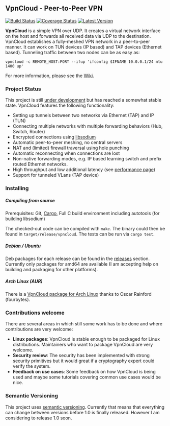 VpnCloud - Peer-to-Peer VPN
---------------------------

[![Build Status](https://travis-ci.org/dswd/vpncloud.rs.svg?branch=master)](https://travis-ci.org/dswd/vpncloud.rs)
[![Coverage Status](https://coveralls.io/repos/dswd/vpncloud.rs/badge.svg?branch=master&service=github)](https://coveralls.io/github/dswd/vpncloud.rs?branch=master)
[![Latest Version](https://img.shields.io/crates/v/vpncloud.svg)](https://crates.io/crates/vpncloud)

**VpnCloud** is a simple VPN over UDP. It creates a virtual network interface on
the host and forwards all received data via UDP to the destination. VpnCloud
establishes a fully-meshed VPN network in a peer-to-peer manner. It can work
on TUN devices (IP based) and TAP devices (Ethernet based). Tunneling traffic
between two nodes can be as easy as:

```
vpncloud -c REMOTE_HOST:PORT --ifup 'ifconfig $IFNAME 10.0.0.1/24 mtu 1400 up'
```

For more information, please see the [Wiki](https://github.com/dswd/vpncloud.rs/wiki).


### Project Status

This project is still [under development](CHANGELOG.md) but has reached a
somewhat stable state. VpnCloud features the following functionality:

* Setting up tunnels between two networks via Ethernet (TAP) and IP (TUN)
* Connecting multiple networks with multiple forwarding behaviors (Hub, Switch,
  Router)
* Encrypted connections using [libsodium](https://github.com/jedisct1/libsodium)
* Automatic peer-to-peer meshing, no central servers
* NAT and (limited) firewall traversal using hole punching
* Automatic reconnecting when connections are lost
* Non-native forwarding modes, e.g. IP based learning switch and prefix routed
  Ethernet networks.
* High throughput and low additional latency (see [performance page](https://github.com/dswd/vpncloud.rs/wiki/Performance-Measurements))
* Support for tunneled VLans (TAP device)


### Installing

##### Compiling from source
Prerequisites: Git, [Cargo](https://www.rust-lang.org/install.html),
  Full C build environment including autotools (for building libsodium)

The checked-out code can be compiled with ``make``.
The binary could then be found in `target/release/vpncloud`.
The tests can be run via ``cargo test``.


##### Debian / Ubuntu
Deb packages for each release can be found in the [releases](https://github.com/dswd/vpncloud.rs/releases) section.
Currently only packages for amd64 are available (I am accepting help on building and packaging for other platforms).


##### Arch Linux (AUR)
There is a [VpnCloud package for Arch Linux](https://aur.archlinux.org/packages/vpncloud/) thanks to Oscar Rainford (fourbytes).


### Contributions welcome

There are several areas in which still some work has to be done and where
contributions are very welcome:

* **Linux packages**: VpnCloud is stable enough to be packaged for Linux
  distributions. Maintainers who want to package VpnCloud are very welcome.
* **Security review**: The security has been implemented with strong security
  primitives but it would great if a cryptography expert could verify the
  system.
* **Feedback on use cases**: Some feedback on how VpnCloud is being used and
  maybe some tutorials covering common use cases would be nice.


### Semantic Versioning

This project uses [semantic versioning](http://semver.org). Currently that means
that everything can change between versions before 1.0 is finally released.
However I am considering to release 1.0 soon.
